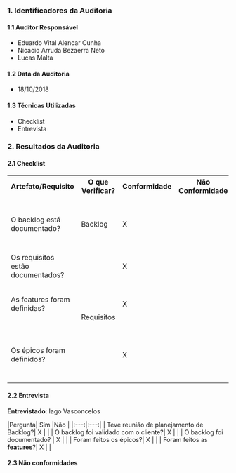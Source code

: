 ### 1. Identificadores da Auditoria

#### 1.1 Auditor Responsável

- Eduardo Vital Alencar Cunha
- Nicácio Arruda Bezaerra Neto
- Lucas Malta

#### 1.2 Data da Auditoria

- 18/10/2018

#### 1.3 Técnicas Utilizadas

- Checklist
- Entrevista

### 2. Resultados da Auditoria

#### 2.1 Checklist

<table>
  <tr>
    <th>Artefato/Requisito</th>
    <th>O que Verificar?</th>
    <th>Conformidade</th>
    <th>Não Conformidade</th>
    <th>Observação</th>
    <th>Evidências</th>
  </tr>
<tr>
    <td>O backlog está documentado?</td>
    <td>Backlog</td>
    <td>X</td>
    <td></td>
    <td></td>
    <td>Pode ser encontrado em: https://github.com/MPS-FGA/Avaleasy-app#boards?repos=146955480, no board Backlog</td>
  </tr>
  <tr>
    <td>Os requisitos estão documentados?</td>
    <td rowspan="3">Requisitos</td>
    <td>X</td>
    <td></td>
    <td></td>
    <td></td>
  </tr>
 <tr>
    <td>As features foram definidas?</td>
    <td>X</td>
    <td></td>
    <td></td>
    <td>Pode ser encontrado em: https://github.com/MPS-FGA/Avaleasy-app/issues, entrando em cada issue</td>
  </tr>
 <tr>
    <td>Os épicos foram definidos?</td>
    <td>X</td>
    <td></td>
    <td></td>
    <td>Pode ser encontrado em: https://github.com/MPS-FGA/Avaleasy-app#boards?repos=146955480, na lista de épicos</td>
  </tr>

</table>

#### 2.2 Entrevista

**Entrevistado**: Iago Vasconcelos

|Pergunta| Sim |Não |
|:---:|:---:|
| Teve reunião de planejamento de Backlog?| X | |
| O backlog foi validado com o cliente?| X | |
| O backlog foi documentado? | X | |
| Foram feitos os épicos?| X | |
| Foram feitos as **features**?| X | |


#### 2.3 Não conformidades
